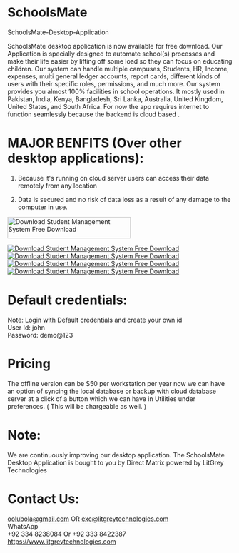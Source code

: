 # SchoolsMate
SchoolsMate-Desktop-Application

SchoolsMate desktop application is now available for free download. Our Application is specially designed to automate school(s) processes and make their life easier by lifting off some load so they can focus on educating children. Our system can handle multiple campuses, Students, HR, Income, expenses, multi general ledger accounts, report cards, different kinds of users with their specific roles, permissions, and much more. Our system provides you almost 100% facilities in school operations. It mostly used in Pakistan, India, Kenya, Bangladesh, Sri Lanka, Australia, United Kingdom, United States, and South Africa. For now the app requires internet to function seamlessly because the backend is cloud based .

# MAJOR BENFITS (Over other desktop applications):

1. Because it's running on cloud server users can access their data remotely from any location 

2. Data is secured and no risk of data loss as a result of any damage to the computer in use.



<a href="https://sourceforge.net/projects/student-management-system-free/files/latest/download"><img alt="Download Student Management System Free Download" src="https://a.fsdn.com/con/app/sf-download-button" width=276 height=48 srcset="https://a.fsdn.com/con/app/sf-download-button?button_size=2x 2x"></a>
 
<a href="https://sourceforge.net/projects/student-management-system-free/files/latest/download"><img alt="Download Student Management System Free Download" src="https://img.shields.io/sourceforge/dm/student-management-system-free.svg" ></a> <a href="https://sourceforge.net/projects/student-management-system-free/files/latest/download"><img alt="Download Student Management System Free Download" src="https://img.shields.io/sourceforge/dw/student-management-system-free.svg" ></a> <a href="https://sourceforge.net/projects/student-management-system-free/files/latest/download"><img alt="Download Student Management System Free Download" src="https://img.shields.io/sourceforge/dd/student-management-system-free.svg" ></a> <a href="https://sourceforge.net/projects/student-management-system-free/files/latest/download"><img alt="Download Student Management System Free Download" src="https://img.shields.io/sourceforge/dt/student-management-system-free.svg" ></a> 

# Default credentials:<br/>
Note: Login with Default credentials and create your own id<br/>
User Id: john<br/>
Password: demo@123<br/>

# Pricing 
The offline version can be $50 per workstation per year now we can have an option of syncing the local database or backup with cloud database server at a click of a button which we can have in Utilities under preferences. ( This will be chargeable as well. )

# Note:<br/>
We are continuously improving our desktop application. The SchoolsMate Desktop Application is bought to you by Direct Matrix powered by LitGrey Technologies




# Contact Us:<br/>
oolubola@gmail.com  OR 
 exc@litgreytechnologies.com<br/>
WhatsApp<br/>
+92 334 8238084 Or +92 333 8422387<br/>
https://www.litgreytechnologies.com


<br/>





